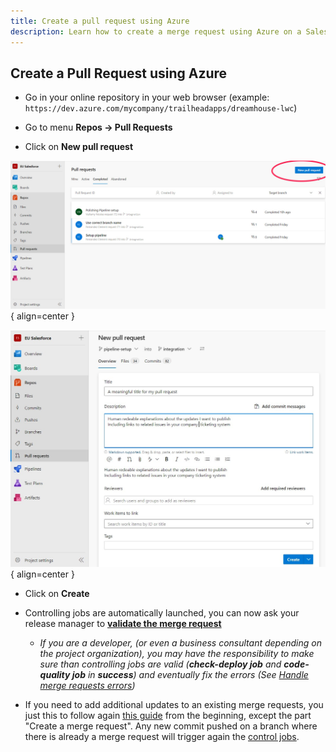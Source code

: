 ```yaml
---
title: Create a pull request using Azure
description: Learn how to create a merge request using Azure on a Salesforce CI/CD project
---
```

<!-- markdownlint-disable MD013 -->

## Create a Pull Request using Azure

- Go in your online repository in your web browser (example: `https://dev.azure.com/mycompany/trailheadapps/dreamhouse-lwc`)

- Go to menu **Repos -> Pull Requests**

- Click on  **New pull request**

![](assets/images/azure-pull-request-1.jpg){ align=center }

![](assets/images/azure-pull-request-2.jpg){ align=center }

- Click on **Create**

- Controlling jobs are automatically launched, you can now ask your release manager to [**validate the merge request**](salesforce-ci-cd-validate-merge-request.md)
  - _If you are a developer, (or even a business consultant depending on the project organization), you may have the responsibility to make sure than controlling jobs are valid (**check-deploy job** and **code-quality job** in **success**) and eventually fix the errors (See [Handle merge requests errors](salesforce-ci-cd-handle-merge-request-results.md))_

- If you need to add additional updates to an existing merge requests, you just this to follow again [this guide](salesforce-ci-cd-publish-task.md) from the beginning, except the part "Create a merge request". Any new commit pushed on a branch where there is already a merge request will trigger again the [control jobs](salesforce-ci-cd-validate-merge-request.md#control-jobs).



